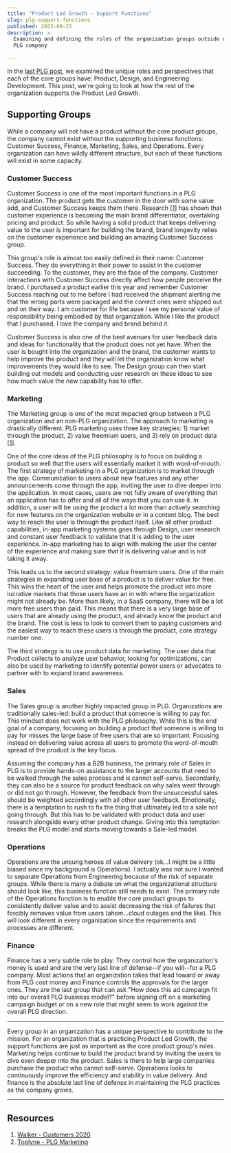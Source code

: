 ```yaml
---
title: "Product Led Growth - Support Functions"
slug: plg-support-functions
published: 2023-09-25
description: >
  Examining and defining the roles of the organization groups outside of the core product groups in
  PLG company

---
```


In the [last PLG post](./posts/plg-product-triad), we examined the unique roles and perspectives that each of the core groups
have: Product, Design, and Engineering Development. This post, we're going to look at how the rest of the organization
supports the Product Led Growth. 

## Supporting Groups

While a company will not have a product without the core product groups, the company cannot exist without the supporting
business functions: Customer Success, Finance, Marketing, Sales, and Operations. Every organization can have wildly
different structure, but each of these functions will exist in some capacity.

### Customer Success

Customer Success is one of the most important functions in a PLG organization. The product gets the customer in the door
with some value add, and Customer Success keeps them there.
Research [[1](https://walkerinfo.com/cxleader/customers-2020-a-progress-report/)] has shown that customer experience is
becoming the main brand differentiator, overtaking pricing and product. So while having a solid product that keeps
delivering value to the user is important for building the brand, brand longevity relies on the customer experience and
building an amazing Customer Success group.

This group's role is almost too easily defined in their name: Customer Success. They do everything in their power to
assist in the customer succeeding. To the customer, they are the face of the company. Customer interactions with
Customer Success directly affect how people perceive the brand. I purchased a product earlier this year and remember
Customer Success reaching out to me before I had received the shipment alerting me that the wrong parts were packaged
and the correct ones were shipped out and on their way. I am customer for life because I see my personal value of
responsibility being embodied by that organization. While I like the product that I purchased, I love the company and
brand behind it.

Customer Success is also one of the best avenues for user feedback data and ideas for functionality that the product
does not yet have. When the user is bought into the organization and the brand, the customer wants to help improve the
product and they will let the organization know what improvements they would like to see. The Design group can then 
start building out models and conducting user research on these ideas to see how much value the new capability has to
offer.

### Marketing

The Marketing group is one of the most impacted group between a PLG organization and an non-PLG organization. The approach
to marketing is drastically different. PLG marketing uses three key strategies: 1) market through the product, 2) value
freemium users, and 3) rely on product data [[1](https://www.toplyne.io/blog/plg-marketing)]. 

One of the core ideas of the PLG philosophy is to focus on building a product so well that the users will essentially
market it with word-of-mouth. The first strategy of marketing in a PLG organization is to market through the app.
Communication to users about new features and any other announcements come through the app, inviting the user to dive
deeper into the application. In most cases, users are not fully aware of everything that an application has to offer and
all of the ways that you can use it. In addition, a user will be using the product a lot more than actively searching
for new features on the organization website or in a content blog. The best way to reach the user is through the product
itself. Like all other product capabilities, in-app marketing systems goes through Design, user research and constant
user feedback to validate that it is adding to the user experience. In-app marketing has to align with making the user
the center of the experience and making sure that it is delivering value and is not taking it away.

This leads us to the second strategy: value freemium users. One of the main strategies in expanding user base of a
product is to deliver value for free. This wins the heart of the user and helps promote the product into more lucrative
markets that those users have an in with where the organization might not already be. More than likely, in a SaaS
company, there will be a lot more free users than paid. This means that there is a very large base of users that are
already using the product, and already know the product and the brand. The cost is less to look to convert them to
paying customers and the easiest way to reach these users is through the product, core strategy number one. 

The third strategy is to use product data for marketing. The user data that Product collects to analyze user behavior,
looking for optimizations, can also be used by marketing to identify potential power users or advocates to partner with
to expand brand awareness.


### Sales

The Sales group is another highly impacted group in PLG. Organizations are traditionally sales-led: build a product that
someone is willing to pay for. This mindset does not work with the PLG philosophy. While this is the end goal of a
company, focusing on building a product that someone is willing to pay for misses the large base of free users that are
so important. Focusing instead on delivering value across all users to promote the word-of-mouth spread of the product
is the key focus.

Assuming the company has a B2B business, the primary role of Sales in PLG is to provide hands-on assistance to the
larger accounts that need to be walked through the sales process and is cannot self-serve. Secondarily, they can also be
a source for product feedback on why sales went through or did not go through. However, the feedback from the
unsuccessful sales should be weighted accordingly with all other user feedback. Emotionally, there is a temptation to
rush to fix the thing that ultimately led to a sale not going through. But this has to be validated with product data
and user research alongside every other product change. Giving into this temptation breaks the PLG model and starts
moving towards a Sale-led model.


### Operations

Operations are the unsung heroes of value delivery (ok...I might be a little biased since my background is Operations). I
actually was not sure I wanted to separate Operations from Engineering because of the risk of separate groups. While
there is many a debate on what the organizational structure should look like, this business function still needs to
exist. The primary role of the Operations function is to enable the core product groups to consistently deliver value
and to assist decreasing the risk of failures that forcibly removes value from users (ahem...cloud outages and the
like). This will look different in every organization since the requirements and processes are different.


### Finance

Finance has a very subtle role to play. They control how the organization's money is used and are the very last line of
defense--if you will--for a PLG company. Most actions that an organization takes that lead toward or away from PLG cost
money and Finance controls the approvals for the larger ones. They are the last group that can ask "How does this ad
campaign fit into our overall PLG business model?" before signing off on a marketing campaign budget or on a new role
that might seem to work against the overall PLG direction.


---

Every group in an organization has a unique perspective to contribute to the mission. For an organization that is
practicing Product Led Growth, the support functions are just as important as the core product group's roles. Marketing
helps continue to build the product brand by inviting the users to dive even deeper into the product. Sales is there to
help large companies purchase the product who cannot self-serve.  Operations looks to continuously improve the
efficiency and stability in value delivery. And finance is the absolute last line of defense in maintaining the PLG
practices as the company grows.


---

## Resources

1. [Walker - Customers 2020](https://walkerinfo.com/cxleader/customers-2020-a-progress-report/)
2. [Toplyne - PLG Marketing](https://www.toplyne.io/blog/plg-marketing)
